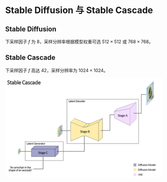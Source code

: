 # Stable Diffusion 与 Stable Cascade

## Stable Diffusion

下采样因子 $f$ 为 8，采样分辨率根据模型权重可选 $512 \times 512$ 或 $768 \times 768$。

## Stable Cascade

下采样因子 $f$ 高达 42，采样分辨率为 $1024 \times 1024$。

![img](https://raw.githubusercontent.com/bonjour-npy/Image-Hosting-Service/main/typora_imagesmodel-overview.jpg)
